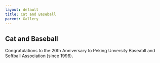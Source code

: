 ```yaml
---
layout: default
title: Cat and Baseball
parent: Gallery
---
```


## Cat and Baseball

Congratulations to the 20th Anniversary to Peking Unversity Baseabll and Softball Association (since 1996).

